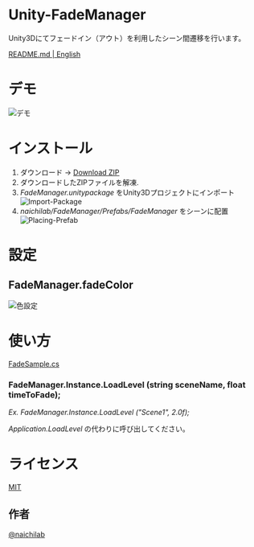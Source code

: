 ﻿# Unity-FadeManager
Unity3Dにてフェードイン（アウト）を利用したシーン間遷移を行います。

[README.md | English](https://github.com/naichilab/Unity-FadeManager/blob/master/README.md)

# デモ
![デモ](https://raw.githubusercontent.com/naichilab/Unity-FadeManager/gh-pages/fademanager-demo.gif)

# インストール
1. ダウンロード -> [Download ZIP](https://github.com/naichilab/Unity-FadeManager/archive/master.zip)
2. ダウンロードしたZIPファイルを解凍.
3. *FadeManager.unitypackage* をUnity3Dプロジェクトにインポート  
![Import-Package](https://raw.githubusercontent.com/naichilab/Unity-FadeManager/gh-pages/import-unitypackage.png)
4. *naichilab/FadeManager/Prefabs/FadeManager* をシーンに配置  ![Placing-Prefab](https://raw.githubusercontent.com/naichilab/Unity-FadeManager/gh-pages/fademanager-placing.gif)

# 設定
## FadeManager.fadeColor
![色設定](https://raw.githubusercontent.com/naichilab/Unity-FadeManager/gh-pages/change-fadecolor.gif)

# 使い方
[FadeSample.cs](https://github.com/naichilab/Unity-FadeManager/blob/master/Assets/naichilab/FadeManager/Sample/FadeSample.cs)

### FadeManager.Instance.LoadLevel (string sceneName, float timeToFade);
*Ex. FadeManager.Instance.LoadLevel ("Scene1", 2.0f);*

*Application.LoadLevel* の代わりに呼び出してください。

# ライセンス

[MIT](https://github.com/naichilab/Unity-FadeManager/blob/master/LICENSE)

## 作者
[@naichilab](https://github.com/naichilab)

